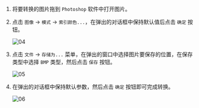 1. 将要转换的图片拖到 `Photoshop` 软件中打开图片。

2. 点击 `图像` -> `模式` -> `索引颜色...`，在弹出的对话框中保持默认值后点击 `确定` 按钮。

   ![04](./images/04.png)

3. 点击 `文件` -> `存储为...` 菜单，在弹出的窗口中选择图片要保存的位置，在保存类型中选择 `BMP` 类型，然后点击 `保存` 按钮。

   ![05](./images/05.png)

4. 在弹出的对话框中保持默认参数，然后点击 `确定` 按钮即可完成转换。

   ![06](./images/06.png)


